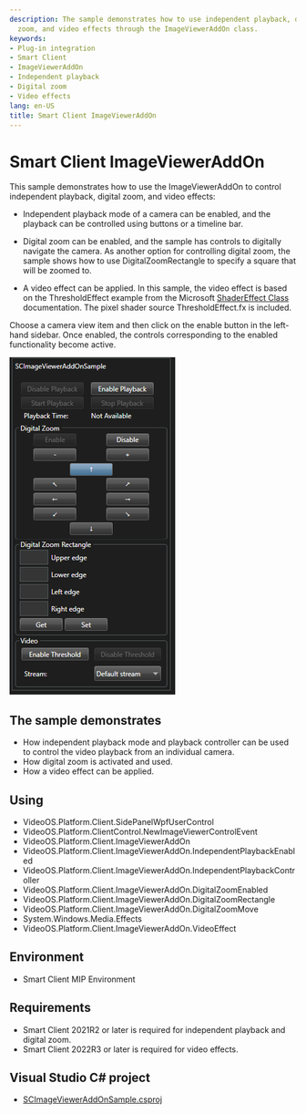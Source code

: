 ```yaml
---
description: The sample demonstrates how to use independent playback, digital
  zoom, and video effects through the ImageViewerAddOn class. 
keywords:
- Plug-in integration
- Smart Client
- ImageViewerAddOn
- Independent playback
- Digital zoom
- Video effects
lang: en-US
title: Smart Client ImageViewerAddOn
---
```


# Smart Client ImageViewerAddOn

This sample demonstrates how to use the ImageViewerAddOn to control independent
playback, digital zoom, and video effects:

- Independent playback mode of a camera can be enabled, and the playback can be
  controlled using buttons or a timeline bar.

- Digital zoom can be enabled, and the sample has controls to digitally navigate
  the camera. As another option for controlling digital zoom, the sample shows
  how to use DigitalZoomRectangle to specify a square that will be zoomed to.

- A video effect can be applied. In this sample, the video effect is based on the
  ThresholdEffect example from the Microsoft
  [ShaderEffect Class](https://docs.microsoft.com/en-us/dotnet/api/system.windows.media.effects.shadereffect)
  documentation. The pixel shader source ThresholdEffect.fx is included.

Choose a camera view item and then click on the enable button in the left-hand
sidebar. Once enabled, the controls corresponding to the enabled functionality
become active.

![](CameraPlaybackController.png)

## The sample demonstrates

- How independent playback mode and playback controller can be
  used to control the video playback from an individual camera.
- How digital zoom is activated and used.
- How a video effect can be applied.

## Using

- VideoOS.Platform.Client.SidePanelWpfUserControl
- VideoOS.Platform.ClientControl.NewImageViewerControlEvent
- VideoOS.Platform.Client.ImageViewerAddOn
- VideoOS.Platform.Client.ImageViewerAddOn.IndependentPlaybackEnabled
- VideoOS.Platform.Client.ImageViewerAddOn.IndependentPlaybackController
- VideoOS.Platform.Client.ImageViewerAddOn.DigitalZoomEnabled
- VideoOS.Platform.Client.ImageViewerAddOn.DigitalZoomRectangle
- VideoOS.Platform.Client.ImageViewerAddOn.DigitalZoomMove
- System.Windows.Media.Effects
- VideoOS.Platform.Client.ImageViewerAddOn.VideoEffect

## Environment

- Smart Client MIP Environment

## Requirements

- Smart Client 2021R2 or later is required for independent playback and digital zoom.
- Smart Client 2022R3 or later is required for video effects.

## Visual Studio C\# project

- [SCImageViewerAddOnSample.csproj](javascript:clone('https://github.com/milestonesys/mipsdk-samples-plugin','src/PluginSamples.sln');)
